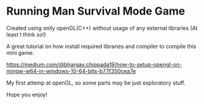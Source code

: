 # Running Man Survival Mode Game

Created using onlly openGL(C++) without usage of any external libraries (At least I think so!)

A great tutorial on how install required libraries and compiler to compile this mini game: 

https://medium.com/@bhargav.chippada19/how-to-setup-opengl-on-mingw-w64-in-windows-10-64-bits-b77f350cea7e

My first attemp at openGL, so some parts may be just exploratory stuff.

Hope you enjoy!
